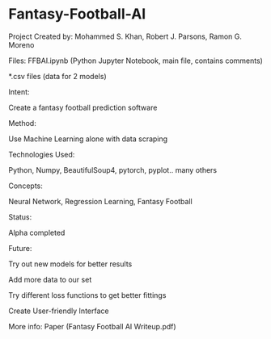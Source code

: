 # Fantasy-Football-AI

Project Created by:
Mohammed S. Khan, Robert J. Parsons, Ramon G. Moreno

Files:
FFBAI.ipynb (Python Jupyter Notebook, main file, contains comments)

*.csv files (data for 2 models)

Intent:

Create a fantasy football prediction software

Method:

Use Machine Learning alone with data scraping

Technologies Used:

Python, Numpy, BeautifulSoup4, pytorch, pyplot.. many others

Concepts:

Neural Network, Regression Learning, Fantasy Football

Status:

Alpha completed

Future:

  Try out new models for better results

  Add more data to our set

  Try different loss functions to get better fittings

  Create User-friendly Interface

More info:
Paper (Fantasy Football AI Writeup.pdf)

